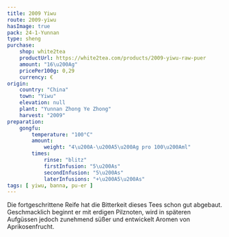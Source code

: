 ```yaml
---
title: 2009 Yiwu
route: 2009-yiwu
hasImage: true 
pack: 24-1-Yunnan
type: sheng
purchase:
    shop: white2tea
    productUrl: https://white2tea.com/products/2009-yiwu-raw-puer
    amount: "16\u200Ag"
    pricePer100g: 0,29
    currency: €
origin:
    country: "China"
    town: "Yiwu"
    elevation: null
    plant: "Yunnan Zhong Ye Zhong"
    harvest: "2009"
preparation:
    gongfu:
        temperature: "100°C"
        amount:
            weight: "4\u200A-\u200A5\u200Ag pro 100\u200Aml"
        times:
            rinse: "blitz"
            firstInfusion: "5\u200As"
            secondInfusion: "5\u200As"
            laterInfusions: "+\u200A5\u200As"
tags: [ yiwu, banna, pu-er ]
---
```

Die fortgeschrittene Reife hat die Bitterkeit dieses Tees schon gut abgebaut. Geschmacklich beginnt er mit erdigen Pilznoten, wird in späteren Aufgüssen jedoch zunehmend süßer und entwickelt Aromen von Aprikosenfrucht. 
